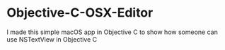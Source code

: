 # Objective-C-OSX-Editor
I made this simple macOS app in Objective C to show how someone can use NSTextView  in Objective C
